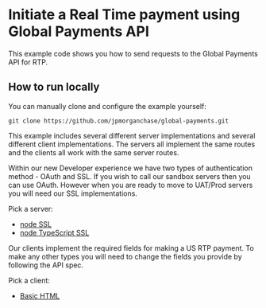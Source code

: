 # Initiate a Real Time payment using Global Payments API

This example code shows you how to send requests to the Global Payments API for RTP.

## How to run locally

You can manually clone and configure the example yourself:

```
git clone https://github.com/jpmorganchase/global-payments.git
```

This example includes several different server implementations and several different client implementations. The servers all implement the same routes and the clients all work with the same server routes.

Within our new Developer experience we have two types of authentication method - OAuth and SSL. If you wish to call our sandbox servers then you can use OAuth. However when you are ready to move to UAT/Prod servers you will need our SSL implementations.

Pick a server:

- [node SSL](./server/ssl/node)
- [node TypeScript SSL](./server/ssl/node-typescript/)

Our clients implement the required fields for making a US RTP payment. To make any other types you will need to change the fields you provide by following the API spec.

Pick a client:

- [Basic HTML](./client/html/)
